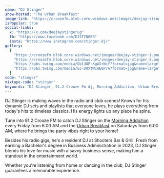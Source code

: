 ```yaml
---
name: "DJ Stinger"
show-hosted: "The Urban Breakfast"
image-link: "https://croozefm.blob.core.windows.net/images/deejay-stinger.png"
isPopular: true
social-links:
  x: "https://x.com/deejaystingerug"
  fb: "https://www.facebook.com/DJSTINGER"
  insta: "https://www.instagram.com/stinger.dj/"
gallery:
  [
    "https://croozefm.blob.core.windows.net/images/deejay-stinger-1.png",
    "https://croozefm.blob.core.windows.net/images/deejay-stinger-2.png",
    "https://pbs.twimg.com/media/Gb1dOF-XgAIrWcY?format=jpg&name=large",
    "https://pbs.twimg.com/media/Gc-D0XtWcAEQPvA?format=jpg&name=large",
  ]
code: "stinger"
mixtape-code: "stinger"
keywords: "DJ Stinger, 91.2 Crooze Fm dj, Morning Addiction, Urban Breakfast Crooze Fm, Shooters Bar & Grill, resident DJ Shooters Bar & Grill"
---
```


DJ Stinger is making waves in the radio and club scenes! Known for his dynamic DJ sets and playlists that everyone loves, he plays everything from today's hits to timeless classics. His energy lights up any place he spins.

Tune into 91.2 Crooze FM to catch DJ Stinger on the [Morning Addiction](/shows/morning-addiction) every Friday from 6:00 AM and the [Urban Breakfast](/shows/urban-breakfast) on Saturdays from 6:00 AM, where he brings the party vibes right to your home!

Besides his radio gigs, he's a resident DJ at Shooters Bar & Grill. Fresh from earning a Bachelor's degree in Business Administration in 2023, DJ Stinger blends his love for music with a savvy business sense, making him a standout in the entertainment world.

Whether you're listening from home or dancing in the club, DJ Stinger guarantees a memorable experience.
